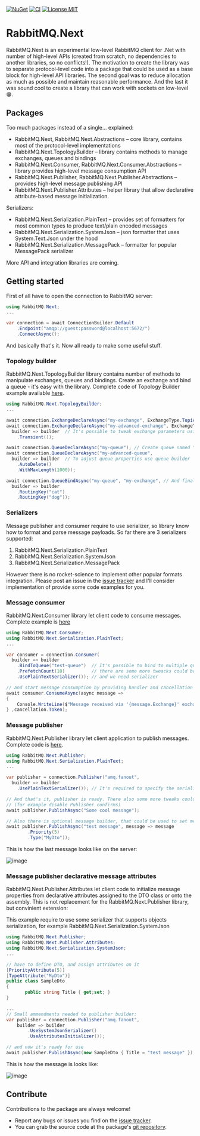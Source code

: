 [![NuGet](https://img.shields.io/nuget/v/RabbitMQ.Next.svg)](https://www.nuget.org/packages/RabbitMQ.Next)
[![CI](https://github.com/sanych-sun/RabbitMQ.Next/actions/workflows/master.yml/badge.svg)](https://github.com/sanych-sun/RabbitMQ.Next/actions/workflows/master.yml)
[![License MIT](https://img.shields.io/badge/license-MIT-green.svg)](https://github.com/sanych-sun/RabbitMQ.Next/blob/master/LICENSE)

# RabbitMQ.Next

RabbitMQ.Next is an experimental low-level RabbitMQ client for .Net with number of high-level APIs (created from scratch, no dependencies to another libraries, so no conflicts!). The motivation to create the library was to separate protocol-level code into a package that could be used as a base block for high-level API libraries. The second goal was to reduce allocation as much as possible and maintain reasonable performance. And the last it was sound cool to create a library that can work with sockets on low-level :grin:.

## Packages
Too much packages instead of a single... explained:
- RabbitMQ.Next, RabbitMQ.Next.Abstractions – core library, contains most of the protocol-level implementations
- RabbitMQ.Next.TopologyBuilder – library contains methods to manage exchanges, queues and bindings
- RabbitMQ.Next.Consumer, RabbitMQ.Next.Consumer.Abstractions – library provides high-level message consumption API
- RabbitMQ.Next.Publisher, RabbitMQ.Next.Publisher.Abstractions – provides high-level message publishing API
- RabbitMQ.Next.Publisher.Attributes – helper library that allow declarative attribute-based message initialization.

Serializers:
- RabbitMQ.Next.Serialization.PlainText – provides set of formatters for most common types to produce text/plain encoded messages
- RabbitMQ.Next.Serialization.SystemJson – json formatter that uses System.Text.Json under the hood
- RabbitMQ.Next.Serialization.MessagePack – formatter for popular MessagePack serializer

More API and integration libraries are coming.

## Getting started

First of all have to open the connection to RabbitMQ server:
```c#
using RabbitMQ.Next;
...

var connection = await ConnectionBuilder.Default
    .Endpoint("amqp://guest:password@localhost:5672/")
    .ConnectAsync();
```

And basically that's it. Now all ready to make some useful stuff.
### Topology builder
RabbitMQ.Next.TopologyBuilder library contains number of methods to manipulate exchanges, queues and bindings. Create an exchange and bind a queue - it's easy with the library. Complete code of Topology Builder example available [here](https://github.com/sanych-sun/RabbitMQ.Next/tree/master/docs/examples/RabbitMQ.Next.Examples.TopologyBuilder).
```c#
using RabbitMQ.Next.TopologyBuilder;
...

await connection.ExchangeDeclareAsync("my-exchange", ExchangeType.Topic); // Create topic named 'my-exchange'
await connection.ExchangeDeclareAsync("my-advanced-exchange", ExchangeType.Topic, 
  builder => builder  // It's possible to tweak exchange parameters using exchange builder
    .Transient());

await connection.QueueDeclareAsync("my-queue"); // Create queue named "my-queue"
await connection.QueueDeclareAsync("my-advanced-queue", 
  builder => builder  // To adjust queue properties use queue builder
    .AutoDelete()
    .WithMaxLength(1000));

await connection.QueueBindAsync("my-queue", "my-exchange", // And finaly bind queue to the exchange.
  builder => builder
    .RoutingKey("cat")
    .RoutingKey("dog"));
```

### Serializers
Message publisher and consumer require to use serializer, so library know how to format and parse message payloads. So far there are 3 serializers supported:
1. RabbitMQ.Next.Serialization.PlainText
2. RabbitMQ.Next.Serialization.SystemJson
3. RabbitMQ.Next.Serialization.MessagePack

However there is no rocket-science to implement other popular formats integration. Please post an issue in the [issue tracker](https://github.com/sanych-sun/RabbitMQ.Next/issues) and I'll consider implementation of provide some code examples for you.

### Message consumer
RabbitMQ.Next.Consumer library let client code to consume messages. Complete example is [here](https://github.com/sanych-sun/RabbitMQ.Next/tree/master/docs/examples/RabbitMQ.Next.Examples.SimpleConsumer)
```c#
using RabbitMQ.Next.Consumer;
using RabbitMQ.Next.Serialization.PlainText;
...

var consumer = connection.Consumer(
  builder => builder
    .BindToQueue("test-queue")  // It's possible to bind to multiple queues
    .PrefetchCount(10)          // there are some more tweacks could be applied to consumer
    .UsePlainTextSerializer()); // and we need serializer

// and start message consumption by providing handler and cancellation token
await consumer.ConsumeAsync(async message =>
{
    Console.WriteLine($"Message received via '{message.Exchange}' exchange: {message.Content<string>()}");
} ,cancellation.Token);
```

### Message publisher
RabbitMQ.Next.Publisher library let client application to publish messages. Complete code is [here](https://github.com/sanych-sun/RabbitMQ.Next/tree/master/docs/examples/RabbitMQ.Next.Examples.SimplePublisher).

```c#
using RabbitMQ.Next.Publisher;
using RabbitMQ.Next.Serialization.PlainText;
...

var publisher = connection.Publisher("amq.fanout",
  builder => builder
    .UsePlainTextSerializer()); // It's required to specify the serializer, so library know how to format payload.

// And that's it, publisher is ready. There also some more tweaks could be applied to the publisher via publisher builder 
// (for example disable Publisher confirms)
await publisher.PublishAsync("Some cool message");

// Also there is optional message builder, that could be used to set message properties
await publisher.PublishAsync("test message", message => message
        .Priority(5)
        .Type("MyDto"));
```
This is how the last message looks like on the server:

![image](https://user-images.githubusercontent.com/31327136/205428054-7e627426-2821-4d5f-a9a9-6d7bdea66ce6.png)



### Message publisher declarative message attributes
RabbitMQ.Next.Publisher.Attributes let client code to initialize message properties from declarative attributes assigned to the DTO class or onto the assembly. This is not replacement for the RabbitMQ.Next.Publisher library, but convinient extension:

This example require to use some serializer that supports objects serialization, for example RabbitMQ.Next.Serialization.SystemJson
```c#
using RabbitMQ.Next.Publisher;
using RabbitMQ.Next.Publisher.Attributes;
using RabbitMQ.Next.Serialization.SystemJson; 
...

// have to define DTO, and assign attributes on it
[PriorityAttribute(5)]
[TypeAttribute("MyDto")]
public class SampleDto
{
       public string Title { get;set; }
} 

...
// Small ammendments needed to publisher builder:
var publisher = connection.Publisher("amq.fanout",
    builder => builder
        .UseSystemJsonSerializer()
        .UseAttributesInitializer());  

// and now it's ready for use
await publisher.PublishAsync(new SampleDto { Title = "test message" }); 

```
This is how the message is looks like:

![image](https://user-images.githubusercontent.com/31327136/205427873-1dd7ded5-f636-4bd6-ba62-6f41a66be792.png)


## Contribute

Contributions to the package are always welcome!

- Report any bugs or issues you find on the [issue tracker](https://github.com/sanych-sun/RabbitMQ.Next/issues).
- You can grab the source code at the package's [git repository](https://github.com/sanych-sun/RabbitMQ.Next).

